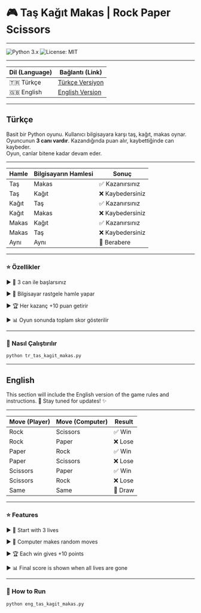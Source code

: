 # 🎮 Taş Kağıt Makas | Rock Paper Scissors

---

![Python 3.x](https://img.shields.io/badge/Python-3.x-blue.svg)
![License: MIT](https://img.shields.io/badge/License-MIT-yellow.svg)

---

| Dil (Language) | Bağlantı (Link) |
|----------------|-----------------|
| 🇹🇷 Türkçe      | [Türkçe Versiyon](tr_rock_paper_scissors.py) |
| 🇬🇧 English  | [English Version](eng_rock_paper_scissors.py)|

---

## Türkçe

Basit bir Python oyunu. Kullanıcı bilgisayara karşı taş, kağıt, makas oynar.  
Oyuncunun **3 canı vardır**. Kazandığında puan alır, kaybettiğinde can kaybeder.  
Oyun, canlar bitene kadar devam eder.  

---

| Hamle | Bilgisayarın Hamlesi | Sonuç           |
| ----- | -------------------- | --------------- |
| Taş   | Makas                | ✅ Kazanırsınız  |
| Taş   | Kağıt                | ❌ Kaybedersiniz |
| Kağıt | Taş                  | ✅ Kazanırsınız  |
| Kağıt | Makas                | ❌ Kaybedersiniz |
| Makas | Kağıt                | ✅ Kazanırsınız  |
| Makas | Taş                  | ❌ Kaybedersiniz |
| Aynı  | Aynı                 | 🤝 Berabere     |

---

### ⭐ Özellikler

► 🎯 3 can ile başlarsınız

► 🤖 Bilgisayar rastgele hamle yapar

► 🏆 Her kazanç +10 puan getirir

► 📊 Oyun sonunda toplam skor gösterilir

---

### 🚀 Nasıl Çalıştırılır
```bash
python tr_tas_kagit_makas.py
```

---

## English 

This section will include the English version of the game rules and instructions. 🚧
Stay tuned for updates! ✨

---

| Move (Player) | Move (Computer) | Result  |
| ------------- | --------------- | ------- |
| Rock          | Scissors        | ✅ Win   |
| Rock          | Paper           | ❌ Lose  |
| Paper         | Rock            | ✅ Win   |
| Paper         | Scissors        | ❌ Lose  |
| Scissors      | Paper           | ✅ Win   |
| Scissors      | Rock            | ❌ Lose  |
| Same          | Same            | 🤝 Draw |

---

### ⭐ Features

► 🎯 Start with 3 lives

► 🤖 Computer makes random moves

► 🏆 Each win gives +10 points

► 📊 Final score is shown when all lives are gone

---

### 🚀 How to Run
```bash
python eng_tas_kagit_makas.py
```
